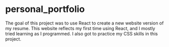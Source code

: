 # personal_portfolio

The goal of this project was to use React to create a new website version of my resume. This website reflects my first time using React, and I mostly tried learning as I programmed. I also got to practice my CSS skills in this project.